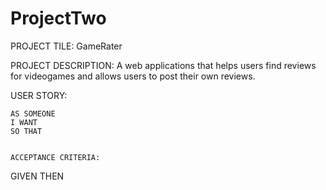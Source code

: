 # ProjectTwo

PROJECT TILE: GameRater

PROJECT DESCRIPTION: A web applications that helps users find reviews for videogames and allows users to post their own reviews.


USER STORY:
~~~
AS SOMEONE
I WANT 
SO THAT 


ACCEPTANCE CRITERIA:
~~~
GIVEN 
THEN


